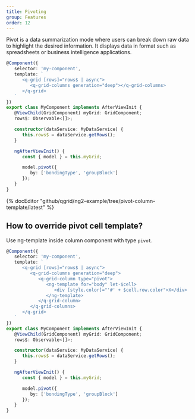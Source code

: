 ```yaml
---
title: Pivoting
group: Features
order: 12
---
```


Pivot is a data summarization mode where users can break down raw data to highlight the desired information. It displays data in format such as spreadsheets or business intelligence applications.

```typescript
@Component({
   selector: 'my-component',
   template: `
      <q-grid [rows]="rows$ | async">
         <q-grid-columns generation="deep"></q-grid-columns>
      </q-grid>
   `
})
export class MyComponent implements AfterViewInit {
   @ViewChild(GridComponent) myGrid: GridComponent;   
   rows$: Observable<[]>;

   constructor(dataService: MyDataService) {
      this.rows$ = dataService.getRows();
   }

   ngAfterViewInit() {
      const { model } = this.myGrid;

      model.pivot({ 
         by: ['bondingType', 'groupBlock']
      });
   }
}
```

{% docEditor "github/qgrid/ng2-example/tree/pivot-column-template/latest" %}

## How to override pivot cell template?

Use ng-template inside column component with type `pivot`.

```typescript
@Component({
   selector: 'my-component',
   template: `
      <q-grid [rows]="rows$ | async">
         <q-grid-columns generation="deep">
            <q-grid-column type="pivot">
               <ng-template for="body" let-$cell>
                  <div [style.color]="'#' + $cell.row.color">X</div>
               </ng-template>
            </q-grid-column>
         </q-grid-columns>
      </q-grid>
   `
})
export class MyComponent implements AfterViewInit {
   @ViewChild(GridComponent) myGrid: GridComponent;   
   rows$: Observable<[]>;

   constructor(dataService: MyDataService) {
      this.rows$ = dataService.getRows();
   }

   ngAfterViewInit() {
      const { model } = this.myGrid;

      model.pivot({ 
         by: ['bondingType', 'groupBlock']
      });
   }
}
```